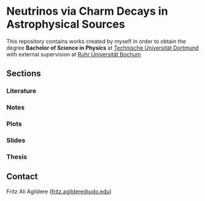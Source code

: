 # Neutrinos via Charm Decays in Astrophysical Sources

This repository contains works created by myself in order to obtain the degree **Bachelor of Science in Physics**
at [Technische Universität Dortmund](https://app.physik.tu-dortmund.de/en/) with external supervision at [Ruhr Universität Bochum](http://www.tp4.ruhr-uni-bochum.de/)

## Sections

### Literature

### Notes

### Plots

### Slides

### Thesis

## Contact

Fritz Ali Agildere ([fritz.agildere@udo.edu](mailto:fritz.agildere@udo.edu))
